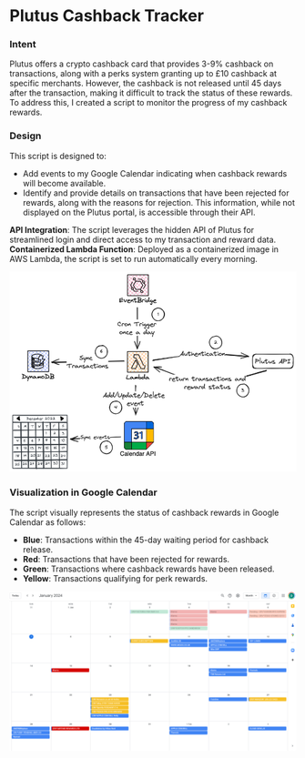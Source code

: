 # Plutus Cashback Tracker

### Intent

Plutus offers a crypto cashback card that provides 3-9% cashback on transactions, along with a perks system granting up to £10 cashback at specific merchants. However, the cashback is not released until 45 days after the transaction, making it difficult to track the status of these rewards. 
To address this, I created a script to monitor the progress of my cashback rewards.

### Design

This script is designed to:

- Add events to my Google Calendar indicating when cashback rewards will become available.
- Identify and provide details on transactions that have been rejected for rewards, along with the reasons for rejection. 
This information, while not displayed on the Plutus portal, is accessible through their API.

**API Integration**: The script leverages the hidden API of Plutus for streamlined login and direct access to my transaction and reward data.
**Containerized Lambda Function**: Deployed as a containerized image in AWS Lambda, the script is set to run automatically every morning.

![AWS Architecture](images/plutus-tracker-aws-arch.png)

### Visualization in Google Calendar

The script visually represents the status of cashback rewards in Google Calendar as follows:

- **Blue**: Transactions within the 45-day waiting period for cashback release.
- **Red**: Transactions that have been rejected for rewards.
- **Green**: Transactions where cashback rewards have been released.
- **Yellow**: Transactions qualifying for perk rewards.

![Test Image 1](images/img.png)
